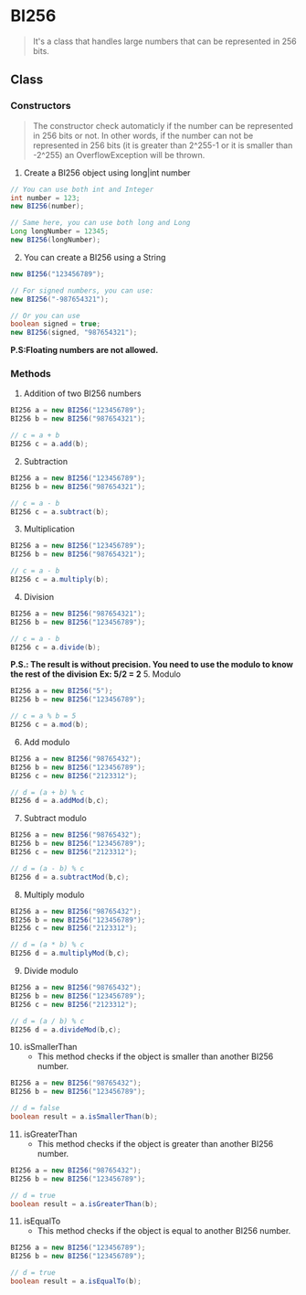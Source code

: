 # BI256
> It's a class that handles large numbers that can be represented in 256 bits.

## Class
### Constructors
> The constructor check automaticly if the number can be represented in 256 bits or not. In other words, if the number can not be represented in 256 bits (it is greater than 2^255-1 or it is smaller than -2^255) an OverflowException will be thrown.
1. Create a BI256 object using long|int number
```java
// You can use both int and Integer
int number = 123;
new BI256(number);

// Same here, you can use both long and Long
Long longNumber = 12345;
new BI256(longNumber);
```
2. You can create a BI256 using a String
```java
new BI256("123456789");

// For signed numbers, you can use:
new BI256("-987654321");

// Or you can use
boolean signed = true;
new BI256(signed, "987654321");
```
**P.S:Floating numbers are not allowed.**

### Methods 
1. Addition of two BI256 numbers
```java
BI256 a = new BI256("123456789");
BI256 b = new BI256("987654321");

// c = a + b
BI256 c = a.add(b);
```
2. Subtraction
```java
BI256 a = new BI256("123456789");
BI256 b = new BI256("987654321");

// c = a - b
BI256 c = a.subtract(b);
```
3. Multiplication
```java
BI256 a = new BI256("123456789");
BI256 b = new BI256("987654321");

// c = a - b
BI256 c = a.multiply(b);
```
4. Division
```java
BI256 a = new BI256("987654321");
BI256 b = new BI256("123456789");

// c = a - b
BI256 c = a.divide(b);
```
**P.S.: The result is without precision. You need to use the modulo to know the rest of the division**
**Ex: 5/2 = 2**
5. Modulo
```java
BI256 a = new BI256("5");
BI256 b = new BI256("123456789");

// c = a % b = 5
BI256 c = a.mod(b);
```
6. Add modulo
```java
BI256 a = new BI256("98765432");
BI256 b = new BI256("123456789");
BI256 c = new BI256("2123312");

// d = (a + b) % c
BI256 d = a.addMod(b,c);
```
7. Subtract modulo
```java
BI256 a = new BI256("98765432");
BI256 b = new BI256("123456789");
BI256 c = new BI256("2123312");

// d = (a - b) % c
BI256 d = a.subtractMod(b,c);
```
8. Multiply modulo
```java
BI256 a = new BI256("98765432");
BI256 b = new BI256("123456789");
BI256 c = new BI256("2123312");

// d = (a * b) % c
BI256 d = a.multiplyMod(b,c);
```
9. Divide modulo
```java
BI256 a = new BI256("98765432");
BI256 b = new BI256("123456789");
BI256 c = new BI256("2123312");

// d = (a / b) % c
BI256 d = a.divideMod(b,c);
```
10. isSmallerThan
    - This method checks if the object is smaller than another BI256 number. 
```java
BI256 a = new BI256("98765432");
BI256 b = new BI256("123456789");

// d = false
boolean result = a.isSmallerThan(b);
```
11. isGreaterThan
    - This method checks if the object is greater than another BI256 number. 
```java
BI256 a = new BI256("98765432");
BI256 b = new BI256("123456789");

// d = true
boolean result = a.isGreaterThan(b);
```
11. isEqualTo
    - This method checks if the object is equal to another BI256 number. 
```java
BI256 a = new BI256("123456789");
BI256 b = new BI256("123456789");

// d = true
boolean result = a.isEqualTo(b);
```
